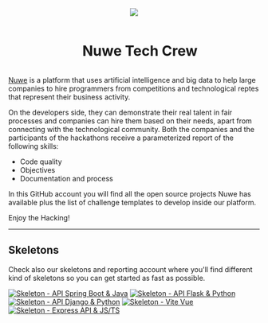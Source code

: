 <div align="center">
  <img align="center"  width="auto" height="auto" src="https://nuwe.io/images/Group-3-3.png" />
  <br/>

  <div id="user-content-toc">
    <ul>
      <summary><h1 style="display: inline-block;">Nuwe Tech Crew</h1></summary>
    </ul>
  </div>
</div>

[Nuwe](https://nuwe.io) is a platform that uses artificial intelligence and big data to help large companies to hire programmers from competitions and technological reptes that represent their business activity.

On the developers side, they can demonstrate their real talent in fair processes and companies can hire them based on their needs, apart from connecting with the technological community. Both the companies and the participants of the hackathons receive a parameterized report of the following skills:

- Code quality
- Objectives
- Documentation and process

In this GitHub account you will find all the open source projects Nuwe has available plus the list of challenge templates to develop inside our platform.


Enjoy the Hacking!

---


## Skeletons

Check also our skeletons and reporting account where you'll find different kind of skeletons so you can get started as fast as possible.

[![Skeleton - API Spring Boot & Java](https://github-readme-stats.vercel.app/api/pin/?username=nuwe-reports&repo=java-spring-rest-skeleton)](https://github.com/nuwe-reports/java-spring-rest-skeleton)
[![Skeleton - API Flask & Python](https://github-readme-stats.vercel.app/api/pin/?username=nuwe-reports&repo=python-flask-api)](https://github.com/nuwe-reports/python-flask-api)
[![Skeleton - API Django & Python](https://github-readme-stats.vercel.app/api/pin/?username=nuwe-reports&repo=python-django-api)](https://github.com/nuwe-reports/python-django-api)
[![Skeleton - Vite Vue](https://github-readme-stats.vercel.app/api/pin/?username=nuwe-reports&repo=skeleton-vue)](https://github.com/nuwe-reports/skeleton-vue)
[![Skeleton - Express API & JS/TS](https://github-readme-stats.vercel.app/api/pin/?username=nuwe-reports&repo=express-api-skeleton)](https://github.com/nuwe-reports/express-api-skeleton)
